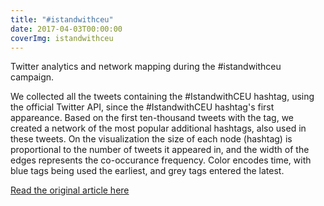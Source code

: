 ```yaml
---
title: "#istandwithceu"
date: 2017-04-03T00:00:00
coverImg: istandwithceu
---
```


Twitter analytics and network mapping during the #istandwithceu campaign.

<!--more-->

We collected all the tweets containing the #IstandwithCEU hashtag, using the official Twitter API, since the #IstandwithCEU hashtag's first appareance. Based on the first ten-thousand tweets with the tag, we created a network of the most popular additional hashtags, also used in these tweets. On the visualization the size of each node (hashtag) is proportional to the number of tweets it appeared in, and the width of the edges represents the co-occurance frequency. Color encodes time, with blue tags being used the earliest, and grey tags entered the latest.

[Read the original article here](https://networkdatascience.ceu.edu/node/326)
